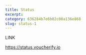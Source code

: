 ```yaml
---
title: Status
excerpt: 
category: 636284b7e6b02c00a136e868
slug: status-1
---
```


LINK

https://status.voucherify.io
